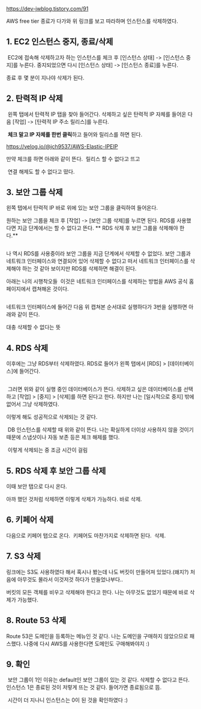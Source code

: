 <p><a href="https://dev-jwblog.tistory.com/91">https://dev-jwblog.tistory.com/91</a></p>
<p>AWS free tier 종료가 다가와 위 링크를 보고 따라하며 인스턴스를 삭제하였다.</p>
<h2 id="1-ec2-인스턴스-중지-종료삭제">1. EC2 인스턴스 중지, 종료/삭제</h2>
<p><img alt="" src="https://velog.velcdn.com/images/jhh0830/post/9dfa9e36-1de9-4567-b284-6f645c99e79e/image.png" />
EC2에 접속해 삭제하고자 하는 인스턴스를 체크 후 [인스턴스 상태] -&gt; [인스턴스 중지]를 누른다.
중지되었으면 다시 [인스턴스 상태] -&gt; [인스턴스 종료]를 누른다.</p>
<p>종료 후 몇 분이 지나야 삭제가 된다.</p>
<h2 id="2-탄력적-ip-삭제">2. 탄력적 IP 삭제</h2>
<p><img alt="" src="https://velog.velcdn.com/images/jhh0830/post/b2ca2f79-0bd5-4b88-82ec-58a68d804067/image.png" />
왼쪽 탭에서 탄력적 IP 탭을 찾아 들어간다.
삭제하고 싶은 탄력적 IP 자체를 들어온 다음 [작업] -&gt; [탄력적 IP 주소 릴리스]를 누른다.</p>
<p><img alt="" src="https://velog.velcdn.com/images/jhh0830/post/c9524bca-9ed5-43ae-98eb-3f1342394c26/image.png" />
<strong>체크 말고 IP 자체를 한번 클릭</strong>하고 들어와 릴리스를 하면 된다.</p>
<p><a href="https://velog.io/@jch9537/AWS-Elastic-IPEIP">https://velog.io/@jch9537/AWS-Elastic-IPEIP</a></p>
<p>만약 체크를 하면 아래와 같이 뜬다.
<img alt="" src="https://velog.velcdn.com/images/jhh0830/post/74529b16-e746-4659-bae6-38b8f0f9e7dd/image.png" />
릴리스 할 수 없다고 뜨고</p>
<p><img alt="" src="https://velog.velcdn.com/images/jhh0830/post/8f1a0aae-47c2-40f1-8994-f01bb992624a/image.png" />
연결 해제도 할 수 없다고 떴다.</p>
<h2 id="3-보안-그룹-삭제">3. 보안 그룹 삭제</h2>
<p>왼쪽 탭에서 탄력적 IP 바로 위에 있는 보안 그룹을 클릭하여 들어온다.</p>
<p>원하는 보안 그룹을 체크 후 [작업] -&gt; [보안 그룹 삭제]를 누르면 된다.
RDS를 사용했다면 지금 단계에서는 할 수 없다고 뜬다.
** RDS 삭제 후 보안 그룹을 삭제해야 한다.**</p>
<p><img alt="" src="https://velog.velcdn.com/images/jhh0830/post/274333a4-f0a6-499c-8a3b-fa4abe8956cf/image.png" /></p>
<p>나 역시 RDS를 사용중이라 보안 그룹을 지금 단계에서 삭제할 수 없었다.
보안 그룹과 네트워크 인터페이스와 연결되어 있어 삭제할 수 없다고 떠서 네트워크 인터페이스를 삭제해야 하는 것 같아 보이지만 RDS를 삭제하면 해결이 된다.</p>
<p>아래는 나의 시행착오들
<img alt="" src="https://velog.velcdn.com/images/jhh0830/post/2ea3a52b-7bba-4eb6-a4d1-f2ab1fec44fc/image.png" />
이것은 네트워크 인터페이스를 삭제하는 방법을 AWS 공식 홈페이지에서 캡쳐해온 것이다.</p>
<p><img alt="" src="https://velog.velcdn.com/images/jhh0830/post/86cc38ec-28c8-4717-972a-1ac268b848f1/image.png" /></p>
<p>네트워크 인터페이스에 들어간 다음
위 캡쳐본 순서대로 실행하다가 3번을 실행하면 아래와 같이 뜬다.
<img alt="" src="https://velog.velcdn.com/images/jhh0830/post/7f01c36a-904e-4530-ae4e-b9bfb8ea76eb/image.png" /></p>
<p>대충 삭제할 수 없다는 뜻</p>
<h2 id="4-rds-삭제">4. RDS 삭제</h2>
<p>이후에는 그냥 RDS부터 삭제하였다.
RDS로 들어가 왼쪽 탭에서 [RDS] &gt; [데이터베이스]에 들어간다.</p>
<p><img alt="" src="https://velog.velcdn.com/images/jhh0830/post/2fcbb1d6-eb77-4e2b-b785-f6f840702a28/image.png" /></p>
<p><img alt="" src="https://velog.velcdn.com/images/jhh0830/post/fc14e6d5-e4a8-4f7f-a44a-85ad3278f237/image.png" />
그러면 위와 같이 실행 중인 데이터베이스가 뜬다.
삭제하고 싶은 데이터베이스를 선택하고 
[작업] &gt; [중지] &gt; [삭제]를 하면 된다고 한다.
하지만 나는 [일시적으로 중지] 밖에 없어서 그냥 삭제하였다.</p>
<p>이렇게 해도 성공적으로 삭제되는 것 같다.</p>
<p><img alt="" src="https://velog.velcdn.com/images/jhh0830/post/e3f3c360-b890-43f6-96a5-d90d2c78707b/image.png" />
DB 인스턴스를 삭제할 때 위와 같이 뜬다.
나는 확실하게 더이상 사용하지 않을 것이기 때문에 스냅샷이나 자동 보존 등은 체크 해제를 했다.</p>
<p><img alt="" src="https://velog.velcdn.com/images/jhh0830/post/d44d240f-78fb-4ddb-926d-62c08fabcda9/image.png" />
이렇게 삭제되는 중
조금 시간이 걸림</p>
<h2 id="5-rds-삭제-후-보안-그룹-삭제">5. RDS 삭제 후 보안 그룹 삭제</h2>
<p>이때 보안 탭으로 다시 온다.
<img alt="" src="https://velog.velcdn.com/images/jhh0830/post/6043d09b-3444-474d-afd6-817680197173/image.png" /></p>
<p>아까 했던 것처럼 삭제하면 이렇게 삭제가 가능하다.
바로 삭제.</p>
<h2 id="6-키페어-삭제">6. 키페어 삭제</h2>
<p>다음으로 키페어 탭으로 온다.
<img alt="" src="https://velog.velcdn.com/images/jhh0830/post/dec37328-6e6d-4cb6-8fc5-ae8b0490e72e/image.png" />
키페어도 마찬가지로 삭제하면 된다.
<img alt="" src="https://velog.velcdn.com/images/jhh0830/post/83ddc3ea-8177-4d05-b096-c2db11c0c201/image.png" />
삭제.</p>
<h2 id="7-s3-삭제">7. S3 삭제</h2>
<p>링크에는 S3도 사용하였다 해서 혹시나 봤는데
나도 버킷이 만들어져 있었다.(왜지?)
처음에 아무것도 몰라서 이것저것 하다가 만들었나부다..
<img alt="" src="https://velog.velcdn.com/images/jhh0830/post/77593bbf-3e82-4b96-af20-8fc4e9915233/image.png" /></p>
<p>버킷의 모든 객체를 비우고 삭제해야 한다고 한다.
나는 아무것도 없었기 때문에 바로 삭제가 가능했다.
<img alt="" src="https://velog.velcdn.com/images/jhh0830/post/d8f3ae19-748b-4f88-8de0-4a2b10141730/image.png" /></p>
<h2 id="8-route-53-삭제">8. Route 53 삭제</h2>
<p>Route 53은 도메인을 등록하는 메뉴인 것 같다.
나는 도메인을 구매하지 않았으므로 패스했다.
나중에 다시 AWS를 사용한다면 도메인도 구매해봐야지 :)</p>
<h2 id="9-확인">9. 확인</h2>
<p><img alt="" src="https://velog.velcdn.com/images/jhh0830/post/a0b0d43b-a5d8-4cb6-85d2-adfdc519b621/image.png" />
보안 그룹이 1인 이유는 default인 보안 그룹이 있는 것 같다.
삭제할 수 없다고 뜬다.
인스턴스 1은 종료된 것이 저렇게 뜨는 것 같다. 들어가면 종료됨으로 뜸.</p>
<p><img alt="" src="https://velog.velcdn.com/images/jhh0830/post/2fea1b7c-6ced-4e13-84c7-0a1e7b061933/image.png" />
시간이 더 지나니 인스턴스는 0이 된 것을 확인하였다 :)</p>